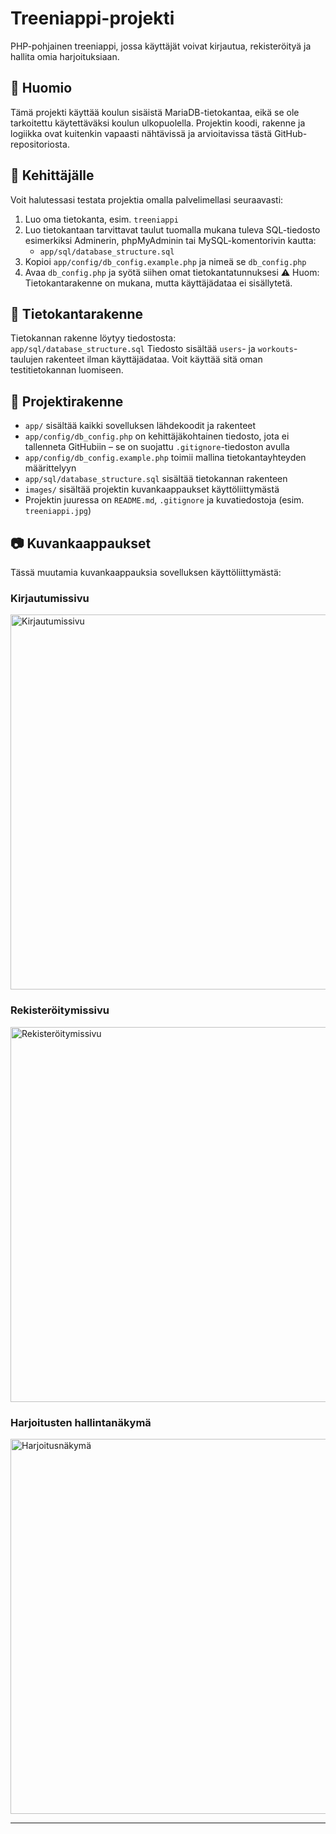 # Treeniappi-projekti
PHP-pohjainen treeniappi, jossa käyttäjät voivat kirjautua, rekisteröityä ja hallita omia harjoituksiaan.
## 📌 Huomio
Tämä projekti käyttää koulun sisäistä MariaDB-tietokantaa, eikä se ole tarkoitettu käytettäväksi koulun ulkopuolella.
Projektin koodi, rakenne ja logiikka ovat kuitenkin vapaasti nähtävissä ja arvioitavissa tästä GitHub-repositoriosta.
## 🔧 Kehittäjälle
Voit halutessasi testata projektia omalla palvelimellasi seuraavasti:
1. Luo oma tietokanta, esim. `treeniappi`
2. Luo tietokantaan tarvittavat taulut tuomalla mukana tuleva SQL-tiedosto esimerkiksi Adminerin, phpMyAdminin tai MySQL-komentorivin kautta:
   - `app/sql/database_structure.sql`
3. Kopioi `app/config/db_config.example.php` ja nimeä se `db_config.php`
4. Avaa `db_config.php` ja syötä siihen omat tietokantatunnuksesi
⚠️ Huom: Tietokantarakenne on mukana, mutta käyttäjädataa ei sisällytetä.
## 🧱 Tietokantarakenne
Tietokannan rakenne löytyy tiedostosta:  
`app/sql/database_structure.sql`
Tiedosto sisältää `users`- ja `workouts`-taulujen rakenteet ilman käyttäjädataa. Voit käyttää sitä oman testitietokannan luomiseen.
## 📁 Projektirakenne
- `app/` sisältää kaikki sovelluksen lähdekoodit ja rakenteet
- `app/config/db_config.php` on kehittäjäkohtainen tiedosto, jota ei tallenneta GitHubiin – se on suojattu `.gitignore`-tiedoston avulla
- `app/config/db_config.example.php` toimii mallina tietokantayhteyden määrittelyyn
- `app/sql/database_structure.sql` sisältää tietokannan rakenteen
- `images/` sisältää projektin kuvankaappaukset käyttöliittymästä
- Projektin juuressa on `README.md`, `.gitignore` ja kuvatiedostoja (esim. `treeniappi.jpg`)

## 📷 Kuvankaappaukset
Tässä muutamia kuvankaappauksia sovelluksen käyttöliittymästä:

### Kirjautumissivu
<img src="images/login_sivu_preview.png" alt="Kirjautumissivu" width="600">

### Rekisteröitymissivu
<img src="images/register_sivu_preview.png" alt="Rekisteröitymissivu" width="600">

### Harjoitusten hallintanäkymä
<img src="images/ui_sivu_preview.png" alt="Harjoitusnäkymä" width="600">

---
